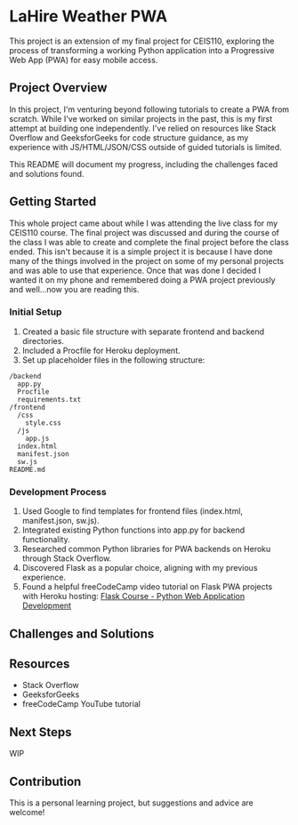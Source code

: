 # LaHire Weather PWA

This project is an extension of my final project for CEIS110, exploring the process of transforming a working Python application into a Progressive Web App (PWA) for easy mobile access.

## Project Overview

In this project, I'm venturing beyond following tutorials to create a PWA from scratch. While I've worked on similar projects in the past, this is my first attempt at building one independently. I've relied on resources like Stack Overflow and GeeksforGeeks for code structure guidance, as my experience with JS/HTML/JSON/CSS outside of guided tutorials is limited.

This README will document my progress, including the challenges faced and solutions found.

## Getting Started

This whole project came about while I was attending the live class for my CEIS110 course. The final project was discussed and during the course of the class I was able to create and complete the final project before the class ended. This isn't because it is a simple project it is because I have done many of the things involved in the project on some of my personal projects and was able to use that experience. Once that was done I decided I wanted it on my phone and remembered doing a PWA project previously and well...now you are reading this.

### Initial Setup

1. Created a basic file structure with separate frontend and backend directories.
2. Included a Procfile for Heroku deployment.
3. Set up placeholder files in the following structure:

```
/backend
  app.py
  Procfile
  requirements.txt
/frontend
  /css
    style.css
  /js
    app.js
  index.html
  manifest.json
  sw.js
README.md
```

### Development Process

1. Used Google to find templates for frontend files (index.html, manifest.json, sw.js).
2. Integrated existing Python functions into app.py for backend functionality.
3. Researched common Python libraries for PWA backends on Heroku through Stack Overflow.
4. Discovered Flask as a popular choice, aligning with my previous experience.
5. Found a helpful freeCodeCamp video tutorial on Flask PWA projects with Heroku hosting: [Flask Course - Python Web Application Development](https://youtu.be/Z1RJmh_OqeA?si=dsNZxf5VmjPw_G4g)

## Challenges and Solutions


## Resources

- Stack Overflow
- GeeksforGeeks
- freeCodeCamp YouTube tutorial

## Next Steps

WIP

## Contribution

This is a personal learning project, but suggestions and advice are welcome!